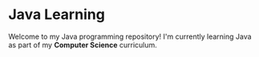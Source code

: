 # Java Learning

Welcome to my Java programming repository! I'm currently learning Java as part of my **Computer Science** curriculum.
